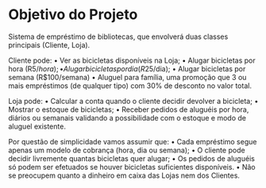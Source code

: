 # Objetivo do Projeto
    
Sistema de empréstimo de bibliotecas, que envolverá duas classes principais (Cliente, Loja). 

Cliente pode:
• Ver as bicicletas disponíveis na Loja;
• Alugar bicicletas por hora (R$5/hora);
• Alugar bicicletas por dia (R$25/dia);
• Alugar bicicletas por semana (R$100/semana)
• Aluguel para família, uma promoção que 3 ou mais empréstimos (de qualquer
tipo) com 30% de desconto no valor total.

Loja pode:
• Calcular a conta quando o cliente decidir devolver a bicicleta;
• Mostrar o estoque de bicicletas;
• Receber pedidos de aluguéis por hora, diários ou semanais validando a
possibilidade com o estoque e modo de aluguel existente. 

Por questão de simplicidade vamos assumir que:
• Cada empréstimo segue apenas um modelo de cobrança (hora, dia ou semana);
• O cliente pode decidir livremente quantas bicicletas quer alugar;
• Os pedidos de aluguéis só podem ser efetuados se houver bicicletas suficientes
disponíveis.
• Não se preocupem quanto a dinheiro em caixa das Lojas nem dos Clientes.